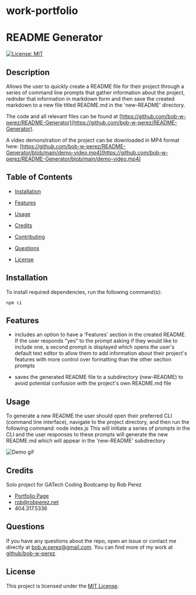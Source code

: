 # work-portfolio
# README Generator

[![License: MIT](https://img.shields.io/badge/License-MIT-yellow.svg)](https://opensource.org/licenses/MIT)  



## Description

Allows the user to quickly create a README file for their project through a series of command line prompts that gather information about the project, rednder that information in markdown form and then save the created markdown to a new file titled README.md in the 'new-README' directory.  


The code and all relevant files can be found at [https://github.com/bob-w-perez/README-Generator](https://github.com/bob-w-perez/README-Generator). 

A video demonstration of the project can be downloaded in MP4 format here: [https://github.com/bob-w-perez/README-Generator/blob/main/demo-video.mp4](https://github.com/bob-w-perez/README-Generator/blob/main/demo-video.mp4)


## Table of Contents

- [Installation](#installation)

- [Features](#features)

- [Usage](#usage)

- [Credits](#credits)

- [Contributing](#contributing)

- [Questions](#questions)

- [License](#license)  



## Installation

To install required dependencies, run the following command(s):

```
npm ci
```  

## Features  
- includes an option to have a 'Features' section in the created README. If the user responds "yes" to the prompt asking if they would like to include one, a second prompt is displayed which opens the user's default text editor to allow them to add information about their project's features with more control over formatting than the other section prompts

- saves the generated README file to a subdirectory (new-README) to avoid potential confusion with the project's own README.md file 

## Usage

To generate a new README the user should open their preferred CLI (command line interface), navigate to the project directory, and then run the following command: node index.js  This will initiate a series of prompts in the CLI and the user responses to these prompts will generate the new README.md which will appear in the 'new-README' subdirectory  

![Demo gif](./project-demo.gif)
## Credits

Solo project for GATech Coding Bootcamp
by Rob Perez
- [Portfolio Page](https://www.robperez.net)
- rob@robperez.net
- 404.317.5336

## Questions

If you have any questions about the repo, open an issue or contact me directly at bob.w.perez@gmail.com. You can find more of my work at [github/bob-w-perez](https://github.com/bob-w-perez).  


## License

This project is licensed under the [MIT License](https://opensource.org/licenses/MIT).  

